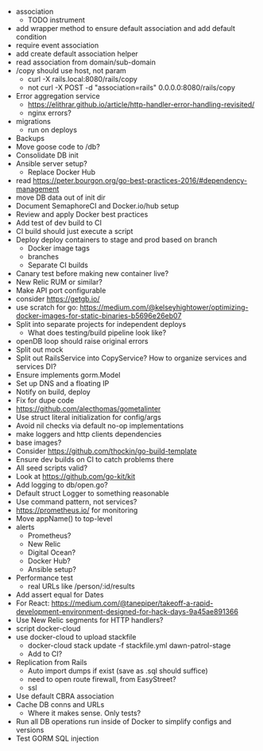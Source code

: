 * association
  * TODO instrument
* add wrapper method to ensure default association and add default condition
* require event association
* add create default association helper
* read association from domain/sub-domain
* /copy should use host, not param
  * curl -X rails.local:8080/rails/copy
  * not curl -X POST -d "association=rails" 0.0.0.0:8080/rails/copy
* Error aggregation service
  * https://elithrar.github.io/article/http-handler-error-handling-revisited/
  * nginx errors?
* migrations
  * run on deploys
* Backups
* Move goose code to /db?
* Consolidate DB init
* Ansible server setup?
  * Replace Docker Hub
* read https://peter.bourgon.org/go-best-practices-2016/#dependency-management
* move DB data out of init dir
* Document SemaphoreCI and Docker.io/hub setup
* Review and apply Docker best practices
* Add test of dev build to CI
* CI build should just execute a script
* Deploy deploy containers to stage and prod based on branch
  * Docker image tags
  * branches
  * Separate CI builds
* Canary test before making new container live?
* New Relic RUM or similar?
* Make API port configurable
* consider https://getgb.io/
* use scratch for go: https://medium.com/@kelseyhightower/optimizing-docker-images-for-static-binaries-b5696e26eb07
* Split into separate projects for independent deploys
  * What does testing/build pipeline look like?
* openDB loop should raise original errors
* Split out mock
* Split out RailsService into CopyService? How to organize services and services DI?
* Ensure implements gorm.Model
* Set up DNS and a floating IP
* Notify on build, deploy
* Fix for dupe code
* https://github.com/alecthomas/gometalinter
* Use struct literal initialization for config/args
* Avoid nil checks via default no-op implementations
* make loggers and http clients dependencies
* base images?
* Consider https://github.com/thockin/go-build-template
* Ensure dev builds on CI to catch problems there
* All seed scripts valid?
* Look at https://github.com/go-kit/kit
* Add logging to db/open.go?
* Default struct Logger to something reasonable
* Use command pattern, not services?
* https://prometheus.io/ for monitoring
* Move appName() to top-level
* alerts
  * Prometheus?
  * New Relic
  * Digital Ocean?
  * Docker Hub?
  * Ansible setup?
* Performance test
  * real URLs like /person/:id/results
* Add assert equal for Dates
* For React: https://medium.com/@tanepiper/takeoff-a-rapid-development-environment-designed-for-hack-days-9a45ae891366
* Use New Relic segments for HTTP handlers?
* script docker-cloud
* use docker-cloud to upload stackfile
  * docker-cloud stack update -f stackfile.yml dawn-patrol-stage
  * Add to CI?
* Replication from Rails
  * Auto import dumps if exist (save as .sql should suffice)
  * need to open route firewall, from EasyStreet?
  * ssl
* Use default CBRA association
* Cache DB conns and URLs
  * Where it makes sense. Only tests?
* Run all DB operations run inside of Docker to simplify configs and versions
* Test GORM SQL injection
